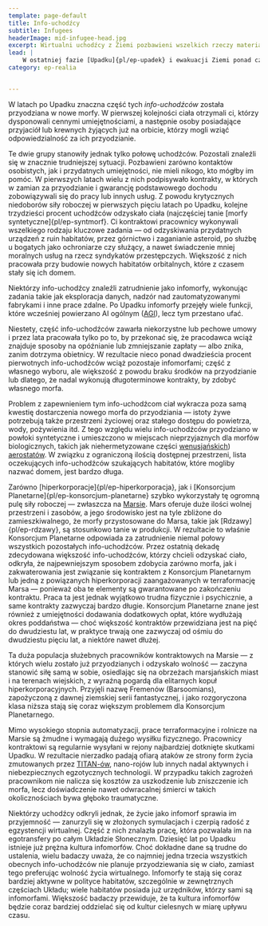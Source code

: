 ```yaml
---
template: page-default
title: Info-uchodźcy
subtitle: Infugees
headerImage: mid-infugee-head.jpg
excerpt: Wirtualni uchodźcy z Ziemi pozbawieni wszelkich rzeczy materialnych - nawet ciał
lead: |
    W ostatniej fazie [Upadku]{pl/ep-upadek} i ewakuacji Ziemi ponad czterysta milionów uchodźców zostało załadowanych i [przetransmitowanych](#) do orbitalnych baz danych w całym [Układzie Słonecznym](#). Zmuszeni byli opuścić Ziemię bez jakiegokolwiek dobytku — nawet bez własnych ciał. Stali się [infomorfami]{pl/ep-infomorf}, którzy nie posiadali nic prócz własnego umysłu i wspomnień — była to najbiedniejsza grupa uchodźców w historii transhumanizmu.
category: ep-realia


---
```

W latach po Upadku znaczna część tych _info-uchodźców_ została przyodziana w nowe morfy. W pierwszej kolejności ciała otrzymali ci, którzy dysponowali cennymi umiejętnościami, a następnie osoby posiadające przyjaciół lub krewnych żyjących już na orbicie, którzy mogli wziąć odpowiedzialność za ich przyodzianie.

Te dwie grupy stanowiły jednak tylko połowę uchodźców. Pozostali znaleźli się w znacznie trudniejszej sytuacji. Pozbawieni zarówno kontaktów osobistych, jak i przydatnych umiejętności, nie mieli nikogo, kto mógłby im pomóc. W pierwszych latach wielu z nich podpisywało kontrakty, w których w zamian za przyodzianie i gwarancję podstawowego dochodu zobowiązywali się do pracy lub innych usług. Z powodu krytycznych niedoborów siły roboczej w pierwszych pięciu latach po Upadku, kolejne trzydzieści procent uchodźców odzyskało ciała (najczęściej tanie [morfy syntetyczne]{pl/ep-syntmorf}. Ci kontraktowi pracownicy wykonywali wszelkiego rodzaju kluczowe zadania — od odzyskiwania przydatnych urządzeń z ruin habitatów, przez górnictwo i zaganianie asteroid, po służbę u bogatych jako ochroniarze czy służący, a nawet świadczenie mniej moralnych usług na rzecz syndykatów przestępczych. Większość z nich pracowała przy budowie nowych habitatów orbitalnych, które z czasem stały się ich domem.

Niektórzy info-uchodźcy znaleźli zatrudnienie jako infomorfy, wykonując zadania takie jak eksploracja danych, nadzór nad zautomatyzowanymi fabrykami i inne prace zdalne. Po Upadku infomorfy przejęły wiele funkcji, które wcześniej powierzano AI ogólnym ([AGI](#)), lecz tym przestano ufać.

Niestety, część info-uchodźców zawarła niekorzystne lub pechowe umowy i przez lata pracowała tylko po to, by przekonać się, że pracodawca wciąż znajduje sposoby na opóźnianie lub zmniejszanie zapłaty — albo znika, zanim dotrzyma obietnicy. W rezultacie nieco ponad dwadzieścia procent pierwotnych info-uchodźców wciąż pozostaje infomorfami; część z własnego wyboru, ale większość z powodu braku środków na przyodzianie lub dlatego, że nadal wykonują długoterminowe kontrakty, by zdobyć własnego morfa.

Problem z zapewnieniem tym info-uchodźcom ciał wykracza poza samą kwestię dostarczenia nowego morfa do przyodziania — istoty żywe potrzebują także przestrzeni życiowej oraz stałego dostępu do powietrza, wody, pożywienia itd. Z tego względu wielu info-uchodźców przyodziano w powłoki syntetyczne i umieszczono w miejscach nieprzyjaznych dla morfów biologicznych, takich jak niehermetyzowane części [wenusjańskich](#)) [aerostatów](#). W związku z ograniczoną ilością dostępnej przestrzeni, lista oczekujących info-uchodźców szukających habitatów, które mogliby nazwać domem, jest bardzo długa.

Zarówno [hiperkorporacje]{pl/ep-hiperkorporacja}, jak i [Konsorcjum Planetarne]{pl/ep-konsorcjum-planetarne} szybko wykorzystały tę ogromną pulę siły roboczej — zwłaszcza na [Marsie](#). Mars oferuje duże ilości wolnej przestrzeni i zasobów, a jego środowisko jest na tyle zbliżone do zamieszkiwalnego, że morfy przystosowane do Marsa, takie jak [Rdzawy]{pl/ep-rdzawy}, są stosunkowo tanie w produkcji. W rezultacie to właśnie Konsorcjum Planetarne odpowiada za zatrudnienie niemal połowy wszystkich pozostałych info-uchodźców. Przez ostatnią dekadę zdecydowana większość info-uchodźców, którzy chcieli odzyskać ciało, odkryła, że najpewniejszym sposobem zdobycia zarówno morfa, jak i zakwaterowania jest związanie się kontraktem z Konsorcjum Planetarnym lub jedną z powiązanych hiperkorporacji zaangażowanych w terraformację Marsa — ponieważ oba te elementy są gwarantowane po zakończeniu kontraktu. Praca ta jest jednak wyjątkowo trudna fizycznie i psychicznie, a same kontrakty zazwyczaj bardzo długie. Konsorcjum Planetarne znane jest również z umiejętności dodawania dodatkowych opłat, które wydłużają okres poddaństwa — choć większość kontraktów przewidziana jest na pięć do dwudziestu lat, w praktyce trwają one zazwyczaj od ośmiu do dwudziestu pięciu lat, a niektóre nawet dłużej.

Ta duża populacja służebnych pracowników kontraktowych na Marsie — z których wielu zostało już przyodzianych i odzyskało wolność — zaczyna stanowić siłę samą w sobie, osiedlając się na obrzeżach marsjańskich miast i na terenach wiejskich, z wyraźną pogardą dla elitarnych kopuł hiperkorporacyjnych. Przyjęli nazwę Fremenów (Barsoomians), zapożyczoną z dawnej ziemskiej serii fantastycznej, i jako rozgoryczona klasa niższa stają się coraz większym problemem dla Konsorcjum Planetarnego.

Mimo wysokiego stopnia automatyzacji, prace terraformacyjne i rolnicze na Marsie są żmudne i wymagają dużego wysiłku fizycznego. Pracownicy kontraktowi są regularnie wysyłani w rejony najbardziej dotknięte skutkami Upadku. W rezultacie nierzadko padają ofiarą ataków ze strony form życia zmutowanych przez [TITAN-ów](#), nano-rojów lub innych nadal aktywnych i niebezpiecznych egzotycznych technologii. W przypadku takich zagrożeń pracownikom nie nalicza się kosztów za uszkodzenie lub zniszczenie ich morfa, lecz doświadczenie nawet odwracalnej śmierci w takich okolicznościach bywa głęboko traumatyczne.

Niektórzy uchodźcy odkryli jednak, że życie jako infomorf sprawia im przyjemność — zanurzyli się w złożonych symulacjach i czerpią radość z egzystencji wirtualnej. Część z nich znalazła pracę, która pozwalała im na egotransfery po całym Układzie Słonecznym. Dziesięć lat po Upadku istnieje już prężna kultura infomorfów. Choć dokładne dane są trudne do ustalenia, wielu badaczy uważa, że co najmniej jedna trzecia wszystkich obecnych info-uchodźców nie planuje przyodziewania się w ciało, zamiast tego preferując wolność życia wirtualnego. Infomorfy te stają się coraz bardziej aktywne w polityce habitatów, szczególnie w zewnętrznych częściach Układu; wiele habitatów posiada już urzędników, którzy sami są infomorfami. Większość badaczy przewiduje, że ta kultura infomorfów będzie coraz bardziej oddzielać się od kultur cielesnych w miarę upływu czasu.
